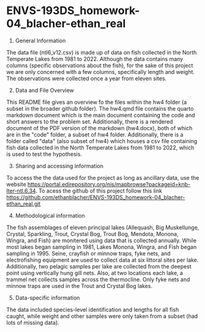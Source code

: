 # ENVS-193DS_homework-04_blacher-ethan_real

1. General Information

The data file (ntl6_v12.csv) is made up of data on fish collected in the North Temperate Lakes from 1981 to 2022. Although the data contains many columns (specific observations about the fish), for the sake of this project we are only concerned with a few columns, specifically length and weight. The observations were collected once a year from eleven sites.

2. Data and File Overview

This README file gives an overview fo the files within the hw4 folder (a subset in the broader github folder). The hw4.qmd file contains the quarto markdown document which is the main document containing the code and short answers to the problem set. Additionally, there is a rendered document of the PDF version of the markdown (hw4.docx), both of which are in the "code" folder, a subset of hw4 folder. Additionally, there is a folder called "data" (also subset of hw4) which houses a csv file containing fish data collected in the North Temperate Lakes from 1981 to 2022, which is used to test the hypothesis.

3. Sharing and accessing information

To access the the data used for the project as long as ancillary data, use the website https://portal.edirepository.org/nis/mapbrowse?packageid=knb-lter-ntl.6.34. To acess the github of this project follow this link https://github.com/ethanblacher/ENVS-193DS_homework-04_blacher-ethan_real.git

4. Methodological information

The fish assemblages of eleven principal lakes (Allequash, Big Muskellunge, Crystal, Sparkling, Trout, Crystal Bog, Trout Bog, Mendota, Monona, Wingra, and Fish) are monitered using data that is collected annually. While most lakes began sampling in 1981, Lakes Monona, Wingra, and Fish began sampling in 1995. Seine, crayfish or minnow traps, fyke nets, and electrofishing equipment are used to collect data at six littoral sites per lake. Additionally, two pelagic samples per lake are collected from the deepest point using vertically hung gill nets. Also, at two locations each lake, a trammel net collects samples across the thermocline. Only fyke nets and minnow traps are used in the Trout and Crystal Bog lakes.

5. Data-specific information

The data included species-level identification and lengths for all fish caught, while weight and other samples were only taken from a subset (had lots of missing data).